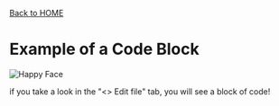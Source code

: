 <a href="https://github.com/camryngelliott/Final-Project-Spring-2023">Back to HOME</a>

<!DOCTYPE html>
<html>
<head>
<body>

<h1>Example of a Code Block</h1>
  <img src="https://m.media-amazon.com/images/W/IMAGERENDERING_521856-T1/images/I/4199zzjb7KS._AC_.jpg" alt="Happy Face">
  <p The image I chose to include in this code block is a happy face. I think it is very simple and a good option when you aren't sure what picture would be the bes
to include in a project. In my opinion, it was a safe option. </p>
  <p> if you take a look in the "<> Edit file" tab, you will see a block of code!</p>

</head>

</div>
</body>

</html>
